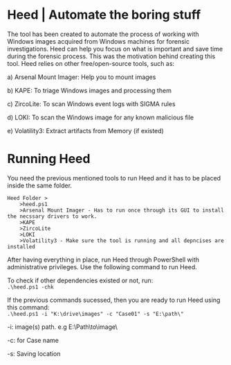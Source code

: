 # Heed | Automate the boring stuff

The tool has been created to automate the process of working with Windows images acquired from Windows machines for forensic investigations. Heed can help you focus on what is important and save time during the forensic process. This was the motivation behind creating this tool. Heed relies on other free/open-source tools, such as:

  a) Arsenal Mount Imager: Help you to mount images
  
  b) KAPE: To triage Windows images and processing them
  
  c) ZircoLite: To scan Windows event logs with SIGMA rules
  
  d) LOKI: To scan the Windows image for any known malicious file
  
  e) Volatility3: Extract artifacts from Memory (if existed)
  

# Running Heed
You need the previous mentioned tools to run Heed and it has to be placed inside the same folder.

	Heed Folder >
		>heed.ps1
		>Arsenal Mount Imager - Has to run once through its GUI to install the necssary drivers to work.	
		>KAPE
		>ZircoLite	
		>LOKI	
		>Volatility3 - Make sure the tool is running and all depncises are installed

After having everything in place, run Heed through PowerShell with administrative privileges. 
Use the following command to run Heed. 

To check if other dependencies existed or not, run: 	
`.\heed.ps1 -chk` 

If the previous commands sucessed, then you are ready to run Heed using this command:	
`.\heed.ps1 -i "K:\drive\images" -c "Case01" -s "E:\path\"` 	

-i: image(s) path. e.g E:\Path\to\image\

-c: for Case name	

-s: Saving location

